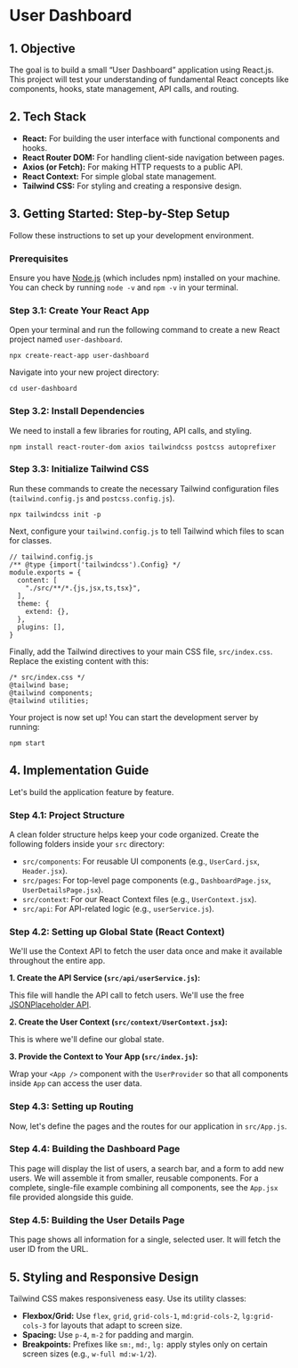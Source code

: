 # User Dashboard

## 1. Objective

The goal is to build a small “User Dashboard” application using React.js. This project will test your understanding of fundamental React concepts like components, hooks, state management, API calls, and routing.

## 2. Tech Stack

- **React:** For building the user interface with functional components and hooks.
- **React Router DOM:** For handling client-side navigation between pages.
- **Axios (or Fetch):** For making HTTP requests to a public API.
- **React Context:** For simple global state management.
- **Tailwind CSS:** For styling and creating a responsive design.

## 3. Getting Started: Step-by-Step Setup

Follow these instructions to set up your development environment.

### Prerequisites

Ensure you have [Node.js](https://nodejs.org/) (which includes npm) installed on your machine. You can check by running `node -v` and `npm -v` in your terminal.

### Step 3.1: Create Your React App

Open your terminal and run the following command to create a new React project named `user-dashboard`.

```
npx create-react-app user-dashboard

```

Navigate into your new project directory:

```
cd user-dashboard

```

### Step 3.2: Install Dependencies

We need to install a few libraries for routing, API calls, and styling.

```
npm install react-router-dom axios tailwindcss postcss autoprefixer

```

### Step 3.3: Initialize Tailwind CSS

Run these commands to create the necessary Tailwind configuration files (`tailwind.config.js` and `postcss.config.js`).

```
npx tailwindcss init -p

```

Next, configure your `tailwind.config.js` to tell Tailwind which files to scan for classes.

```
// tailwind.config.js
/** @type {import('tailwindcss').Config} */
module.exports = {
  content: [
    "./src/**/*.{js,jsx,ts,tsx}",
  ],
  theme: {
    extend: {},
  },
  plugins: [],
}

```

Finally, add the Tailwind directives to your main CSS file, `src/index.css`. Replace the existing content with this:

```
/* src/index.css */
@tailwind base;
@tailwind components;
@tailwind utilities;

```

Your project is now set up! You can start the development server by running:

```
npm start

```

## 4. Implementation Guide

Let's build the application feature by feature.

### Step 4.1: Project Structure

A clean folder structure helps keep your code organized. Create the following folders inside your `src` directory:

- `src/components`: For reusable UI components (e.g., `UserCard.jsx`, `Header.jsx`).
- `src/pages`: For top-level page components (e.g., `DashboardPage.jsx`, `UserDetailsPage.jsx`).
- `src/context`: For our React Context files (e.g., `UserContext.jsx`).
- `src/api`: For API-related logic (e.g., `userService.js`).

### Step 4.2: Setting up Global State (React Context)

We'll use the Context API to fetch the user data once and make it available throughout the entire app.

**1. Create the API Service (`src/api/userService.js`):**

This file will handle the API call to fetch users. We'll use the free [JSONPlaceholder API](https://www.google.com/search?q=https://jsonplaceholder.typicode.com/users).

**2. Create the User Context (`src/context/UserContext.jsx`):**

This is where we'll define our global state.

**3. Provide the Context to Your App (`src/index.js`):**

Wrap your `<App />` component with the `UserProvider` so that all components inside `App` can access the user data.

### Step 4.3: Setting up Routing

Now, let's define the pages and the routes for our application in `src/App.js`.

### Step 4.4: Building the Dashboard Page

This page will display the list of users, a search bar, and a form to add new users. We will assemble it from smaller, reusable components. For a complete, single-file example combining all components, see the `App.jsx` file provided alongside this guide.

### Step 4.5: Building the User Details Page

This page shows all information for a single, selected user. It will fetch the user ID from the URL.

## 5. Styling and Responsive Design

Tailwind CSS makes responsiveness easy. Use its utility classes:

- **Flexbox/Grid:** Use `flex`, `grid`, `grid-cols-1`, `md:grid-cols-2`, `lg:grid-cols-3` for layouts that adapt to screen size.
- **Spacing:** Use `p-4`, `m-2` for padding and margin.
- **Breakpoints:** Prefixes like `sm:`, `md:`, `lg:` apply styles only on certain screen sizes (e.g., `w-full md:w-1/2`).

